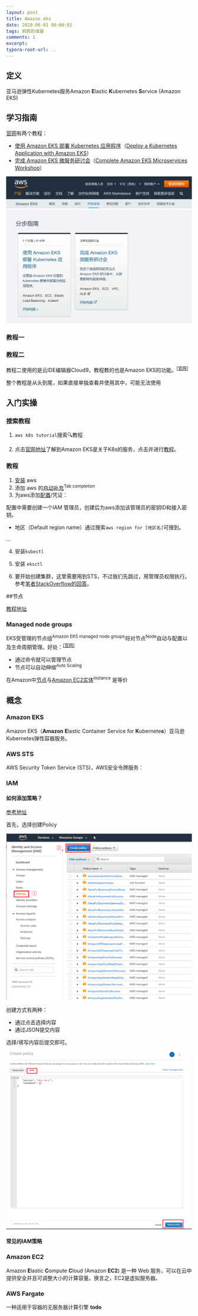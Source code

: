 ```yaml
---
layout: post
title: Amazon eks
date: 2020-06-01 00:00:02
tags: 鸦鸦的维基
comments: 1
excerpt:
typora-root-url: ..
---
```


## 定义

 亚马逊弹性Kubernetes服务Amazon **E**lastic **K**ubernetes **S**ervice (Amazon EKS)

## 学习指南

[官网](https://aws.amazon.com/cn/eks/getting-started/?nc1=h_ls)有两个教程：

- [使用 Amazon EKS 部署 Kubernetes 应用程序](https://aws.amazon.com/getting-started/projects/deploy-kubernetes-app-amazon-eks/)（[Deploy a Kubernetes Application with Amazon EKS](https://aws.amazon.com/getting-started/projects/deploy-kubernetes-app-amazon-eks/)）
- [完成 Amazon EKS 微服务研讨会](https://eksworkshop.com/)（[Complete Amazon EKS Microservices Workshop](https://eksworkshop.com/)）

![image-20200629162120214](/../assets/blog_res/image-20200629162120214.png)

### 教程一



### 教程二

教程二使用的是云IDE编辑器Cloud9，教程教的也是Amazon EKS的功能。<sup>[[官网]](https://www.eksworkshop.com/010_introduction/)</sup>

整个教程是从头到尾，如果直接单独查看并使用其中，可能无法使用

## 入门实操

### 搜索教程

1. `aws k8s tutorial`搜索🔍教程

2. 点击[官网地址](https://aws.amazon.com/cn/getting-started/hands-on/deploy-kubernetes-app-amazon-eks/)了解到Amazon EKS是关于K8s的服务，点击并进行[教程](https://docs.aws.amazon.com/zh_cn/eks/latest/userguide/getting-started.html)。

### 教程

1. [安装](https://docs.aws.amazon.com/zh_cn/eks/latest/userguide/getting-started-eksctl.html) aws
2. 添加 aws 的[自动补充](/usr/local/bin/aws_completer)<sup>Tab completion</sup>
3. 为aws添加[配置](https://docs.aws.amazon.com/zh_cn/cli/latest/userguide/cli-chap-configure.html)/凭证：

配置中需要创建一个IAM 管理员，创建后为aws添加该管理员的密钥ID和接入密钥。

- 地区（Default region name）通过搜索`aws region for [地区名]`可搜到。

...

4. 安装`kubectl`

5. 安装 `eksctl`

6. 要开始创建集群，这里需要用到STS，不过我们先跳过，用管理员权限执行。参考[笔者StackOverflow的回答](https://stackoverflow.com/a/62513754/4883754)。


##节点

[教程地址](https://docs.aws.amazon.com/zh_cn/eks/latest/userguide/cluster-autoscaler.html)

### Managed node groups

EKS受管理的节点组<sup>Amazon EKS managed node groups</sup>将对节点<sup>Node</sup>自动与配置以及生命周期管理。好处：<sup>[[官网]](https://docs.aws.amazon.com/zh_cn/eks/latest/userguide/managed-node-groups.html)</sup>

- 通过命令就可以管理节点
- 节点可以自动伸缩<sup>Auto Scaling</sup>

在Amazon中<u>节点</u>与<u>Amazon EC2实体</u><sup>instance</sup> 是等价





## 概念

### Amazon EKS

Amazon EKS（**Amazon** **E**lastic Container Service for **K**ubernete**s**）亚马逊Kubernetes弹性容器服务。

### AWS STS

AWS Security Token Service (STS)，AWS安全令牌服务：

### IAM

#### 如何添加策略？

[参考地址](https://docs.aws.amazon.com/zh_cn/eks/latest/userguide/security_iam_id-based-policy-examples.html)

首先，选择创建Policy

![image-20200622012139828](/../assets/blog_res/image-20200622012139828.png)

创建方式有两种：

- 通过点击选择内容
- 通过JSON提交内容

选择/填写内容后提交即可。

![image-20200622012359875](/../assets/blog_res/image-20200622012359875.png)

#### 常见的IAM策略





### Amazon EC2

Amazon **E**lastic **C**ompute **C**loud (Amazon **EC2**) 是一种 Web 服务，可以在云中提供安全并且可调整大小的计算容量。换言之，EC2是虚拟服务器。

### AWS Fargate

一种适用于容器的无服务器计算引擎 **todo**